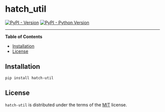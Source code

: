 # hatch_util

[![PyPI - Version](https://img.shields.io/pypi/v/hatch-util.svg)](https://pypi.org/project/hatch-util)
[![PyPI - Python Version](https://img.shields.io/pypi/pyversions/hatch-util.svg)](https://pypi.org/project/hatch-util)

-----

**Table of Contents**

- [Installation](#installation)
- [License](#license)

## Installation

```console
pip install hatch-util
```

## License

`hatch-util` is distributed under the terms of the [MIT](https://spdx.org/licenses/MIT.html) license.
